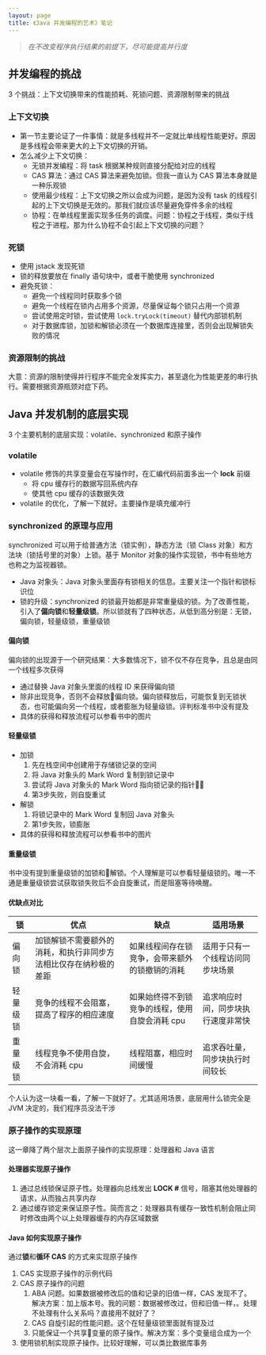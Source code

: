 ```yaml
---
layout: page
title: 《Java 并发编程的艺术》笔记
---
```


> *在不改变程序执行结果的前提下，尽可能提高并行度*

## 并发编程的挑战

3 个挑战：上下文切换带来的性能损耗、死锁问题、资源限制带来的挑战

### 上下文切换

- 第一节主要论证了一件事情：就是多线程并不一定就比单线程性能更好。原因是多线程会带来更大的上下文切换的开销。
- 怎么减少上下文切换：
    + 无锁并发编程：将 task 根据某种规则直接分配给对应的线程
    + CAS 算法：通过 CAS 算法来避免加锁。但我一直认为 CAS 算法本身就是一种乐观锁
    + 使用最少线程：上下文切换之所以会成为问题，是因为没有 task 的线程引起的上下文切换是无效的。那我们就应该尽量避免穿件多余的线程
    + 协程：在单线程里面实现多任务的调度。问题：协程之于线程，类似于线程之于进程。那为什么协程不会引起上下文切换的问题？

### 死锁

- 使用 jstack 发现死锁
- 锁的释放要放在 finally 语句块中，或者干脆使用 synchronized
- 避免死锁：
    + 避免一个线程同时获取多个锁
    + 避免一个线程在锁内占用多个资源，尽量保证每个锁只占用一个资源
    + 尝试使用定时锁，尝试使用 `lock.tryLock(timeout)` 替代内部锁机制
    + 对于数据库锁，加锁和解锁必须在一个数据库连接里，否则会出现解锁失败的情况

### 资源限制的挑战

大意：资源的限制使得并行程序不能完全发挥实力，甚至退化为性能更差的串行执行。需要根据资源瓶颈对症下药。

## Java 并发机制的底层实现

3 个主要机制的底层实现：volatile、synchronized 和原子操作

### volatile

- volatile 修饰的共享变量会在写操作时，在汇编代码前面多出一个 **lock** 前缀
    + 将 cpu 缓存行的数据写回系统内存
    + 使其他 cpu 缓存的该数据失效
- volatile 的优化，了解一下就好。主要操作是填充缓冲行

### synchronized 的原理与应用

synchronized 可以用于给普通方法（锁实例），静态方法（锁 Class 对象）和方法块（锁括号里的对象）上锁。基于 Monitor 对象的操作实现锁，书中有些地方也称之为监视器锁。

- Java 对象头：Java 对象头里面存有锁相关的信息。主要关注一个指针和锁标识位
- 锁的升级：synchronized 的锁最开始都是非常重量级的锁。为了改善性能，引入了**偏向锁**和**轻量级锁**。所以锁就有了四种状态，从低到高分别是：无锁，偏向锁，轻量级锁，重量级锁

#### 偏向锁

偏向锁的出现源于一个研究结果：大多数情况下，锁不仅不存在竞争，且总是由同一个线程多次获得

- 通过替换 Java 对象头里面的线程 ID 来获得偏向锁
- 除非出现竞争，否则不会释放偏向锁。偏向锁释放后，可能恢复到无锁状态，也可能偏向另一个线程，或者膨胀为轻量级锁。评判标准书中没有提及
- 具体的获得和释放流程可以参看书中的图片

#### 轻量级锁

- 加锁
    1. 先在栈空间中创建用于存储锁记录的空间
    2. 将 Java 对象头的 Mark Word 复制到锁记录中
    3. 尝试将 Java 对象头的 Mark Word 指向锁记录的指针
    4. 第3步失败，则自旋重试
- 解锁
    1. 将锁记录中的 Mark Word 复制回 Java 对象头
    2. 第1步失败，锁膨胀
- 具体的获得和释放流程可以参看书中的图片

#### 重量级锁

书中没有提到重量级锁的加锁和解锁。个人理解是可以参看轻量级锁的。唯一不通是重量级锁尝试获取锁失败后不会自旋重试，而是阻塞等待唤醒。

#### 优缺点对比

锁 | 优点 | 缺点 | 适用场景
-|-|-|-
偏向锁|加锁解锁不需要额外的消耗，和执行非同步方法相比仅存在纳秒极的差距|如果线程间存在锁竞争，会带来额外的锁撤销的消耗|适用于只有一个线程访问同步块场景
轻量级锁|竞争的线程不会阻塞，提高了程序的相应速度|如果始终得不到锁竞争的线程，使用自旋会消耗 cpu|追求响应时间，同步块执行速度非常快
重量级锁|线程竞争不使用自旋，不会消耗 cpu|线程阻塞，相应时间缓慢|追求吞吐量，同步块执行时间较长

个人认为这一块看一看，了解一下就好了。尤其适用场景，底层用什么锁完全是 JVM 决定的，我们程序员没法干涉

### 原子操作的实现原理

这一章降了两个层次上面原子操作的实现原理：处理器和 Java 语言

#### 处理器实现原子操作

1. 通过总线锁保证原子性。处理器向总线发出 **LOCK #** 信号，阻塞其他处理器的请求，从而独占共享内存
2. 通过缓存锁定来保证原子性。简而言之：处理器具有缓存一致性机制会阻止同时修改由两个以上处理器缓存的内存区域数据

#### Java 如何实现原子操作

通过**锁**和**循环 CAS** 的方式来实现原子操作

1. CAS 实现原子操作的示例代码
2. CAS 原子操作的问题
    1. ABA 问题。如果数据被修改后的值和记录的旧值一样，CAS 发现不了。解决方案：加上版本号。我的问题：数据被修改过，但和旧值一样，。处理不处理有什么关系吗？直接用不就好了？
    2. CAS 自旋引起的性能问题。这个在轻量级锁里面就有提及过
    3. 只能保证一个共享变量的原子操作。解决方案：多个变量组合成为一个
3. 使用锁机制实现原子操作。比较好理解，可以类比数据库事务